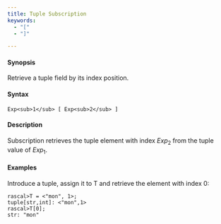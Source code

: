 ```yaml
---
title: Tuple Subscription
keywords:
  - "["
  - "]"

---
```


#### Synopsis

Retrieve a tuple field by its index position.

#### Syntax

`Exp<sub>1</sub> [ Exp<sub>2</sub> ]`

#### Description

Subscription retrieves the tuple element with index _Exp_<sub>2</sub> from the tuple value of _Exp_<sub>1</sub>.

#### Examples

Introduce a tuple, assign it to T and retrieve the element with index 0:

```rascal-shell
rascal>T = <"mon", 1>;
tuple[str,int]: <"mon",1>
rascal>T[0];
str: "mon"
```


